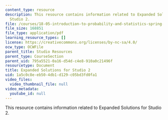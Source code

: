 ```yaml
---
content_type: resource
description: This resource contains information related to Expanded Solutions for
  Studio 2.
file: /courses/18-05-introduction-to-probability-and-statistics-spring-2014/1a5c0c8eeb504db1d129c05bd3fd0fa1_MIT18_05S14_studio2sld_sol.pdf
file_size: 168851
file_type: application/pdf
learning_resource_types: []
license: https://creativecommons.org/licenses/by-nc-sa/4.0/
ocw_type: OCWFile
parent_title: Studio Resources
parent_type: CourseSection
parent_uid: 795a5521-0a16-d54d-c4e8-910a0c21496f
resourcetype: Document
title: Expanded Solutions for Studio 2
uid: 1a5c0c8e-eb50-4db1-d129-c05bd3fd0fa1
video_files:
  video_thumbnail_file: null
video_metadata:
  youtube_id: null
---
```

This resource contains information related to Expanded Solutions for Studio 2.